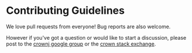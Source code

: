 # Contributing Guidelines

We love pull requests from everyone! Bug reports are also welcome.

However if you've got a question or would like to start a discussion, please post to the
[crownj google group](https://groups.google.com/forum/#!forum/crownj) or the
[crown stack exchange](https://crown.stackexchange.com/questions/tagged/crownj).

